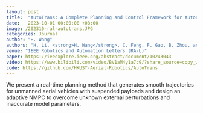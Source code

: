 ```yaml
---
layout: post
title:  "AutoTrans: A Complete Planning and Control Framework for Autonomous UAV Payload Transportation"
date:   2023-10-01 00:00:00 +08:00
image: /202310-ral-autotrans.JPG
categories: Journal
author: "H. Wang"
authors: "H. Li, <strong>H. Wang</strong>, C. Feng, F. Gao, B. Zhou, and S. Shen"
venue: "IEEE Robotics and Automation Letters (RA-L)"
paper: https://ieeexplore.ieee.org/abstract/document/10243043
video: https://www.bilibili.com/video/BV1aM4y1a7c9/?share_source=copy_web&vd_source=4a496bdfc1980dd80977a281d5c963c0
code: https://github.com/HKUST-Aerial-Robotics/AutoTrans
---
```

We present a real-time planning method that generates smooth trajectories for unmanned aerial vehicles with suspended payloads and design an adaptive NMPC to overcome unknown external perturbations and inaccurate model parameters.
